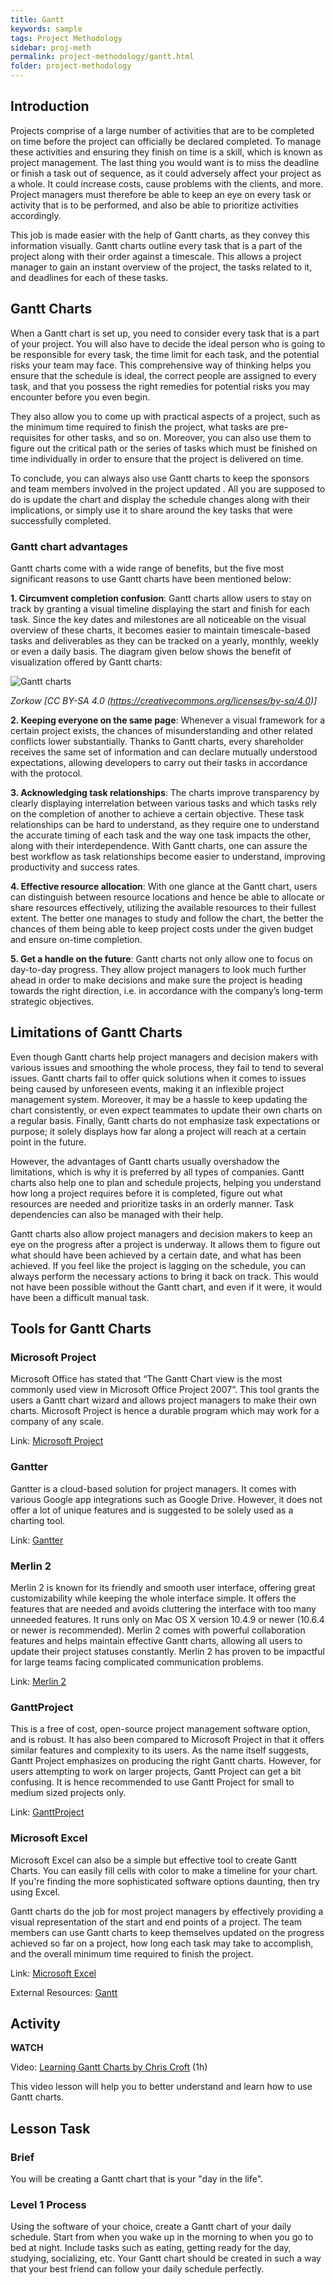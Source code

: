 ```yaml
---
title: Gantt
keywords: sample
tags: Project Methodology
sidebar: proj-meth
permalink: project-methodology/gantt.html
folder: project-methodology
---
```


## Introduction

Projects comprise of a large number of activities that are to be completed on time before the project can officially be declared completed. To manage these activities and ensuring they finish on time is a skill, which is known as project management. The last thing you would want is to miss the deadline or finish a task out of sequence, as it could adversely affect your project as a whole. It could increase costs, cause problems with the clients, and more. Project managers must therefore be able to keep an eye on every task or activity that is to be performed, and also be able to prioritize activities accordingly.

This job is made easier with the help of Gantt charts, as they convey this information visually. Gantt charts outline every task that is a part of the project along with their order against a timescale. This allows a project manager to gain an instant overview of the project, the tasks related to it, and deadlines for each of these tasks.

## Gantt Charts

When a Gantt chart is set up, you need to consider every task that is a part of your project. You will also have to decide the ideal person who is going to be responsible for every task, the time limit for each task, and the potential risks your team may face. This comprehensive way of thinking helps you ensure that the schedule is ideal, the correct people are assigned to every task, and that you possess the right remedies for potential risks you may encounter before you even begin.

They also allow you to come up with practical aspects of a project, such as the minimum time required to finish the project, what tasks are pre-requisites for other tasks, and so on. Moreover, you can also use them to figure out the critical path or the series of tasks which must be finished on time individually in order to ensure that the project is delivered on time.

To conclude, you can always also use Gantt charts to keep the sponsors and team members involved in the project updated . All you are supposed to do is update the chart and display the schedule changes along with their implications, or simply use it to share around the key tasks that were successfully completed.

### Gantt chart advantages

Gantt charts come with a wide range of benefits, but the five most significant reasons to use Gantt charts have been mentioned below:

**1. Circumvent completion confusion**: Gantt charts allow users to stay on track by granting a visual timeline displaying the start and finish for each task. Since the key dates and milestones are all noticeable on the visual overview of these charts, it becomes easier to maintain timescale-based tasks and deliverables as they can be tracked on a yearly, monthly, weekly or even a daily basis. The diagram given below shows the benefit of visualization offered by Gantt charts:

![Gantt charts](../images/project-methodology/ganttchart.png)

_Zorkow [CC BY-SA 4.0 (https://creativecommons.org/licenses/by-sa/4.0)]_

**2. Keeping everyone on the same page**: Whenever a visual framework for a certain project exists, the chances of misunderstanding and other related conflicts lower substantially. Thanks to Gantt charts, every shareholder receives the same set of information and can declare mutually understood expectations, allowing developers to carry out their tasks in accordance with the protocol.

**3. Acknowledging task relationships**: The charts improve transparency by clearly displaying interrelation between various tasks and which tasks rely on the completion of another to achieve a certain objective. These task relationships can be hard to understand, as they require one to understand the accurate timing of each task and the way one task impacts the other, along with their interdependence. With Gantt charts, one can assure the best workflow as task relationships become easier to understand, improving productivity and success rates.

**4. Effective resource allocation**: With one glance at the Gantt chart, users can distinguish between resource locations and hence be able to allocate or share resources effectively, utilizing the available resources to their fullest extent. The better one manages to study and follow the chart, the better the chances of them being able to keep project costs under the given budget and ensure on-time completion.

**5. Get a handle on the future**: Gantt charts not only allow one to focus on day-to-day progress. They allow project managers to look much further ahead in order to make decisions and make sure the project is heading towards the right direction, i.e. in accordance with the company’s long-term strategic objectives.

## Limitations of Gantt Charts

Even though Gantt charts help project managers and decision makers with various issues and smoothing the whole process, they fail to tend to several issues. Gantt charts fail to offer quick solutions when it comes to issues being caused by unforeseen events, making it an inflexible project management system. Moreover, it may be a hassle to keep updating the chart consistently, or even expect teammates to update their own charts on a regular basis. Finally, Gantt charts do not emphasize task expectations or purpose; it solely displays how far along a project will reach at a certain point in the future.

However, the advantages of Gantt charts usually overshadow the limitations, which is why it is preferred by all types of companies. Gantt charts also help one to plan and schedule projects, helping you understand how long a project requires before it is completed, figure out what resources are needed and prioritize tasks in an orderly manner. Task dependencies can also be managed with their help.

Gantt charts also allow project managers and decision makers to keep an eye on the progress after a project is underway. It allows them to figure out what should have been achieved by a certain date, and what has been achieved. If you feel like the project is lagging on the schedule, you can always perform the necessary actions to bring it back on track. This would not have been possible without the Gantt chart, and even if it were, it would have been a difficult manual task.

## Tools for Gantt Charts

### Microsoft Project

Microsoft Office has stated that “The Gantt Chart view is the most commonly used view in Microsoft Office Project 2007”. This tool grants the users a Gantt chart wizard and allows project managers to make their own charts. Microsoft Project is hence a durable program which may work for a company of any scale.

Link: [Microsoft Project](https://www.microsoft.com/en-gb/microsoft-365/project/project-portfolio-management)

### Gantter

Gantter is a cloud-based solution for project managers. It comes with various Google app integrations such as Google Drive. However, it does not offer a lot of unique features and is suggested to be solely used as a charting tool.

Link: [Gantter](https://www.gantter.com/)

### Merlin 2

Merlin 2 is known for its friendly and smooth user interface, offering great customizability while keeping the whole interface simple. It offers the features that are needed and avoids cluttering the interface with too many unneeded features. It runs only on Mac OS X version 10.4.9 or newer (10.6.4 or newer is recommended). Merlin 2 comes with powerful collaboration features and helps maintain effective Gantt charts, allowing all users to update their project statuses constantly. Merlin 2 has proven to be impactful for large teams facing complicated communication problems.

Link: [Merlin 2](https://www.projectwizards.net/en)

### GanttProject

This is a free of cost, open-source project management software option, and is robust. It has also been compared to Microsoft Project in that it offers similar features and complexity to its users. As the name itself suggests, Gantt Project emphasizes on producing the right Gantt charts. However, for users attempting to work on larger projects, Gantt Project can get a bit confusing. It is hence recommended to use Gantt Project for small to medium sized projects only.

Link: [GanttProject](https://www.ganttproject.biz/)

### Microsoft Excel

Microsoft Excel can also be a simple but effective tool to create Gantt Charts. You can easily fill cells with color to make a timeline for your chart. If you're finding the more sophisticated software options daunting, then try using Excel.

Gantt charts do the job for most project managers by effectively providing a visual representation of the start and end points of a project. The team members can use Gantt charts to keep themselves updated on the progress achieved so far on a project, how long each task may take to accomplish, and the overall minimum time required to finish the project.

Link: [Microsoft Excel](https://products.office.com/excel)

External Resources: [Gantt](https://www.gantt.com/)

## Activity

**WATCH**

Video: [Learning Gantt Charts by Chris Croft](https://www.linkedin.com/learning/learning-gantt-charts/how-to-manage-projects-with-gantt-charts?u=43268076) (1h)

This video lesson will help you to better understand and learn how to use Gantt charts.

## Lesson Task

### Brief

You will be creating a Gantt chart that is your "day in the life".

### Level 1 Process

Using the software of your choice, create a Gantt chart of your daily schedule. Start from when you wake up in the morning to when you go to bed at night. Include tasks such as eating, getting ready for the day, studying, socializing, etc. Your Gantt chart should be created in such a way that your best friend can follow your daily schedule perfectly.
